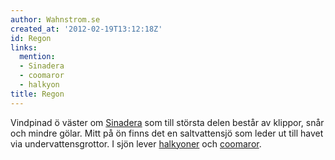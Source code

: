```yaml
---
author: Wahnstrom.se
created_at: '2012-02-19T13:12:18Z'
id: Regon
links:
  mention:
  - Sinadera
  - coomaror
  - halkyon
title: Regon
---
```


Vindpinad ö väster om [Sinadera] som till största delen består av klippor, snår och mindre gölar.
Mitt på ön finns det en saltvattensjö som leder ut till havet via undervattensgrottor. I sjön lever
[halkyoner] och [coomaror].

  [Sinadera]: Sinadera
  [halkyoner]: halkyon
  [coomaror]: coomaror